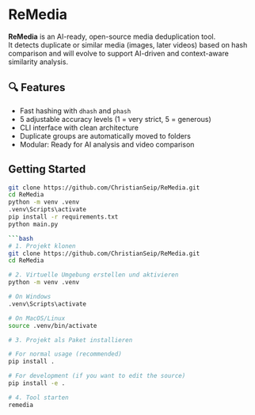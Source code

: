 # ReMedia

**ReMedia** is an AI-ready, open-source media deduplication tool.  
It detects duplicate or similar media (images, later videos) based on hash comparison and will evolve to support AI-driven and context-aware similarity analysis.

## 🔍 Features

- Fast hashing with `dhash` and `phash`
- 5 adjustable accuracy levels (1 = very strict, 5 = generous)
- CLI interface with clean architecture
- Duplicate groups are automatically moved to folders
- Modular: Ready for AI analysis and video comparison

## Getting Started

```bash
git clone https://github.com/ChristianSeip/ReMedia.git
cd ReMedia
python -m venv .venv
.venv\Scripts\activate
pip install -r requirements.txt
python main.py

```bash
# 1. Projekt klonen
git clone https://github.com/ChristianSeip/ReMedia.git
cd ReMedia

# 2. Virtuelle Umgebung erstellen und aktivieren
python -m venv .venv

# On Windows 
.venv\Scripts\activate

# On MacOS/Linux
source .venv/bin/activate

# 3. Projekt als Paket installieren

# For normal usage (recommended)
pip install .

# For development (if you want to edit the source)
pip install -e .

# 4. Tool starten
remedia